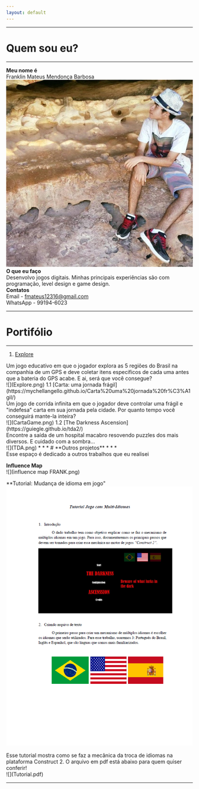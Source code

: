 ```yaml
---  
layout: default
---  
```

* * *
# **Quem sou eu?**  
 * * *  
 **Meu nome é**  
 Franklin Mateus Mendonça Barbosa  
 ![](WWW.jpg)  
 **O que eu faço**  
 Desenvolvo jogos digitais. Minhas principais experiências são com programação, level design e game design.  
 **Contatos**  
 Email - fmateus12316@gmail.com  
 WhatsApp - 99194-6023  
 * * *  
# **Portifólio**  
 * * *  
 1. [Explore](https://thewordkh.github.io/Explore/)   
 <dt> Um jogo educativo em que o jogador explora as 5 regiões do Brasil na companhia de um GPS e deve coletar itens especificos de cada uma antes que a bateria do GPS acabe. E ai, será que você consegue?</dt>  
 ![](Explore.png)  
 1.1 [Carta: uma jornada frágil](https://mychellangello.github.io/Carta%20uma%20jornada%20fr%C3%A1gil/)  
 <dt> Um jogo de corrida infinita em que o jogador deve controlar uma frágil e "indefesa" carta em sua jornada pela cidade. Por quanto tempo você conseguirá mante-la inteira?</dt>  
 ![](CartaGame.png)   
 1.2 [The Darkness Ascension](https://guiegle.github.io/tda2/)  
 <dt> Encontre a saída de um hospital macabro resovendo puzzles dos mais diversos. E cuidado com a sombra...</dt>  
 ![](TDA.png)  
 * * *  
# **Outros projetos**  
 * * *  
 <dt>Esse espaço é dedicado a outros trabalhos que eu realisei</dt>  
   
 **Influence Map**  
 ![](influence map FRANK.png)  
   
 **Tutorial: Mudança de idioma em jogo"  
 ![](tutorial.png)  
 <dt>Esse tutorial mostra como se faz a mecânica da troca de idiomas na plataforma Construct 2. O arquivo em pdf está abaixo para quem quiser conferir!</dt>  
 ![](Tutorial.pdf)  
 
 * * *  
